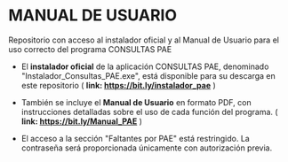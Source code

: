 # MANUAL DE USUARIO
Repositorio con acceso al instalador oficial y al Manual de Usuario para el uso correcto del programa CONSULTAS PAE

* El **instalador oficial** de la aplicación CONSULTAS PAE, denominado "Instalador_Consultas_PAE.exe", está disponible para su descarga en este repositorio ( **link: https://bit.ly/instalador_pae** )

* También se incluye el **Manual de Usuario** en formato PDF, con instrucciones detalladas sobre el uso de cada función del programa. ( **link: https://bit.ly/Manual_PAE** )

* El acceso a la sección "Faltantes por PAE" está restringido. La contraseña será proporcionada únicamente con autorización previa.
